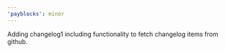 ```yaml
---
'payblocks': minor
---
```


Adding changelog1 including functionality to fetch changelog items from github.
